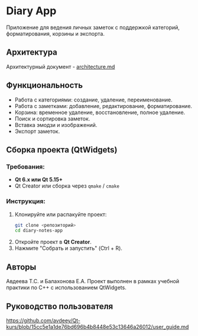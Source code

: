# Diary App
Приложение для ведения личных заметок с поддержкой категорий, форматирования, корзины и экспорта.
##  Архитектура
Архитектурный документ - [architecture.md](https://github.com/avdeey/Qt-kurs/blob/15cc5e1a1de76bd696b4b8448e53c13646a26012/architecture.md)
## Функциональность
- Работа с категориями: создание, удаление, переименование.
- Работа с заметками: добавление, редактирование, форматирование.
- Корзина: временное удаление, восстановление, полное удаление.
- Поиск и сортировка заметок.
- Вставка эмодзи и изображений.
- Экспорт заметок.
## Сборка проекта (QtWidgets)
### Требования:
- **Qt 6.x или Qt 5.15+**
- Qt Creator или сборка через `qmake` / `cmake`
### Инструкция:
1. Клонируйте или распакуйте проект:
   ```bash
   git clone <репозиторий>
   cd diary-notes-app
   ```
2. Откройте  проект в **Qt Creator**.
3. Нажмите "Собрать и запустить" (Ctrl + R).
## Авторы
Авдеева Т.С. и Балахонова Е.А.
Проект выполнен в рамках учебной практики по C++ с использованием QtWidgets.
## Руководство пользователя
https://github.com/avdeey/Qt-kurs/blob/15cc5e1a1de76bd696b4b8448e53c13646a26012/user_guide.md
